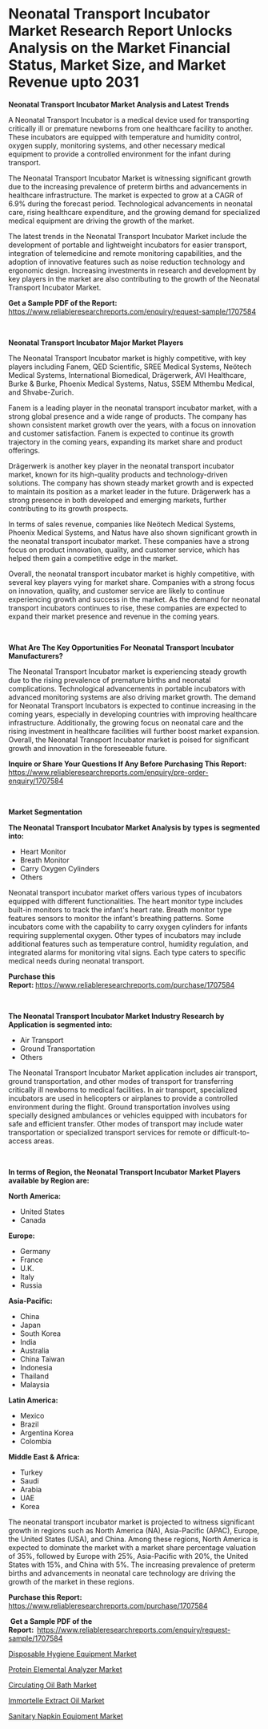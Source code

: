 <p><h1>Neonatal Transport Incubator Market Research Report Unlocks Analysis on the Market Financial Status, Market Size, and Market Revenue upto 2031</h1></p><p><strong>Neonatal Transport Incubator Market Analysis and Latest Trends</strong></p>
<p><p>A Neonatal Transport Incubator is a medical device used for transporting critically ill or premature newborns from one healthcare facility to another. These incubators are equipped with temperature and humidity control, oxygen supply, monitoring systems, and other necessary medical equipment to provide a controlled environment for the infant during transport.</p><p>The Neonatal Transport Incubator Market is witnessing significant growth due to the increasing prevalence of preterm births and advancements in healthcare infrastructure. The market is expected to grow at a CAGR of 6.9% during the forecast period. Technological advancements in neonatal care, rising healthcare expenditure, and the growing demand for specialized medical equipment are driving the growth of the market.</p><p>The latest trends in the Neonatal Transport Incubator Market include the development of portable and lightweight incubators for easier transport, integration of telemedicine and remote monitoring capabilities, and the adoption of innovative features such as noise reduction technology and ergonomic design. Increasing investments in research and development by key players in the market are also contributing to the growth of the Neonatal Transport Incubator Market.</p></p>
<p><strong>Get a Sample PDF of the Report:&nbsp;</strong> <a href="https://www.reliableresearchreports.com/enquiry/request-sample/1707584">https://www.reliableresearchreports.com/enquiry/request-sample/1707584</a></p>
<p>&nbsp;</p>
<p><strong>Neonatal Transport Incubator Major Market Players</strong></p>
<p><p>The Neonatal Transport Incubator market is highly competitive, with key players including Fanem, QED Scientific, SREE Medical Systems, Neötech Medical Systems, International Biomedical, Drägerwerk, AVI Healthcare, Burke & Burke, Phoenix Medical Systems, Natus, SSEM Mthembu Medical, and Shvabe-Zurich. </p><p>Fanem is a leading player in the neonatal transport incubator market, with a strong global presence and a wide range of products. The company has shown consistent market growth over the years, with a focus on innovation and customer satisfaction. Fanem is expected to continue its growth trajectory in the coming years, expanding its market share and product offerings.</p><p>Drägerwerk is another key player in the neonatal transport incubator market, known for its high-quality products and technology-driven solutions. The company has shown steady market growth and is expected to maintain its position as a market leader in the future. Drägerwerk has a strong presence in both developed and emerging markets, further contributing to its growth prospects.</p><p>In terms of sales revenue, companies like Neötech Medical Systems, Phoenix Medical Systems, and Natus have also shown significant growth in the neonatal transport incubator market. These companies have a strong focus on product innovation, quality, and customer service, which has helped them gain a competitive edge in the market.</p><p>Overall, the neonatal transport incubator market is highly competitive, with several key players vying for market share. Companies with a strong focus on innovation, quality, and customer service are likely to continue experiencing growth and success in the market. As the demand for neonatal transport incubators continues to rise, these companies are expected to expand their market presence and revenue in the coming years.</p></p>
<p>&nbsp;</p>
<p><strong>What Are The Key Opportunities For Neonatal Transport Incubator Manufacturers?</strong></p>
<p><p>The Neonatal Transport Incubator market is experiencing steady growth due to the rising prevalence of premature births and neonatal complications. Technological advancements in portable incubators with advanced monitoring systems are also driving market growth. The demand for Neonatal Transport Incubators is expected to continue increasing in the coming years, especially in developing countries with improving healthcare infrastructure. Additionally, the growing focus on neonatal care and the rising investment in healthcare facilities will further boost market expansion. Overall, the Neonatal Transport Incubator market is poised for significant growth and innovation in the foreseeable future.</p></p>
<p><strong>Inquire or Share Your Questions If Any Before Purchasing This Report:</strong> <a href="https://www.reliableresearchreports.com/enquiry/pre-order-enquiry/1707584">https://www.reliableresearchreports.com/enquiry/pre-order-enquiry/1707584</a></p>
<p>&nbsp;</p>
<p><strong>Market Segmentation</strong></p>
<p><strong>The Neonatal Transport Incubator Market Analysis by types is segmented into:</strong></p>
<p><ul><li>Heart Monitor</li><li>Breath Monitor</li><li>Carry Oxygen Cylinders</li><li>Others</li></ul></p>
<p><p>Neonatal transport incubator market offers various types of incubators equipped with different functionalities. The heart monitor type includes built-in monitors to track the infant's heart rate. Breath monitor type features sensors to monitor the infant's breathing patterns. Some incubators come with the capability to carry oxygen cylinders for infants requiring supplemental oxygen. Other types of incubators may include additional features such as temperature control, humidity regulation, and integrated alarms for monitoring vital signs. Each type caters to specific medical needs during neonatal transport.</p></p>
<p><strong>Purchase this Report:&nbsp;</strong><a href="https://www.reliableresearchreports.com/purchase/1707584">https://www.reliableresearchreports.com/purchase/1707584</a></p>
<p>&nbsp;</p>
<p><strong>The Neonatal Transport Incubator Market Industry Research by Application is segmented into:</strong></p>
<p><ul><li>Air Transport</li><li>Ground Transportation</li><li>Others</li></ul></p>
<p><p>The Neonatal Transport Incubator Market application includes air transport, ground transportation, and other modes of transport for transferring critically ill newborns to medical facilities. In air transport, specialized incubators are used in helicopters or airplanes to provide a controlled environment during the flight. Ground transportation involves using specially designed ambulances or vehicles equipped with incubators for safe and efficient transfer. Other modes of transport may include water transportation or specialized transport services for remote or difficult-to-access areas.</p></p>
<p>&nbsp;</p>
<p><strong>In terms of Region, the Neonatal Transport Incubator Market Players available by Region are:</strong></p>
<p>
    <p> <strong> North America: </strong>
        <ul>
            <li>United States</li>
            <li>Canada</li>
        </ul>
        </p> 
    <p> <strong> Europe: </strong>
        <ul>
            <li>Germany</li>
            <li>France</li>
            <li>U.K.</li>
            <li>Italy</li>
            <li>Russia</li>
        </ul>
        </p> 
    <p> <strong> Asia-Pacific: </strong>
        <ul>
            <li>China</li>
            <li>Japan</li>
            <li>South Korea</li>
            <li>India</li>
            <li>Australia</li>
            <li>China Taiwan</li>
            <li>Indonesia</li>
            <li>Thailand</li>
            <li>Malaysia</li>
        </ul>
        </p> 
    <p> <strong> Latin America: </strong>
        <ul>
            <li>Mexico</li>
            <li>Brazil</li>
            <li>Argentina Korea</li>
            <li>Colombia</li>
        </ul>
        </p> 
    <p> <strong> Middle East & Africa: </strong>
        <ul>
            <li>Turkey</li>
            <li>Saudi</li>
            <li>Arabia</li>
            <li>UAE</li>
            <li>Korea</li>
        </ul>
    </p>
    </p>
<p><p>The neonatal transport incubator market is projected to witness significant growth in regions such as North America (NA), Asia-Pacific (APAC), Europe, the United States (USA), and China. Among these regions, North America is expected to dominate the market with a market share percentage valuation of 35%, followed by Europe with 25%, Asia-Pacific with 20%, the United States with 15%, and China with 5%. The increasing prevalence of preterm births and advancements in neonatal care technology are driving the growth of the market in these regions.</p></p>
<p><strong>Purchase this Report: </strong><a href="https://www.reliableresearchreports.com/purchase/1707584">https://www.reliableresearchreports.com/purchase/1707584</a></p>
<p>&nbsp;<strong>Get a Sample PDF of the Report:&nbsp;&nbsp;</strong><a href="https://www.reliableresearchreports.com/enquiry/request-sample/1707584">https://www.reliableresearchreports.com/enquiry/request-sample/1707584</a></p>
<p><strong></strong></p>
<p><p><a href="https://github.com/sonuprakash1/Market-Research-Report-List-1/blob/main/disposable-hygiene-equipment-market.md">Disposable Hygiene Equipment Market</a></p><p><a href="https://issuu.com/reportprime-2/docs/protein-elemental-analyzer-market-size-2030.pptx">Protein Elemental Analyzer Market</a></p><p><a href="https://issuu.com/reportprime-2/docs/circulating-oil-bath-market-size-2030.pptx">Circulating Oil Bath Market</a></p><p><a href="https://github.com/PeterParrish5/Market-Research-Report-List-3/blob/main/immortelle-extract-oil-market.md">Immortelle Extract Oil Market</a></p><p><a href="https://github.com/Whitneyboyettebo9kiw7yr13/Market-Research-Report-List-1/blob/main/sanitary-napkin-equipment-market.md">Sanitary Napkin Equipment Market</a></p></p>